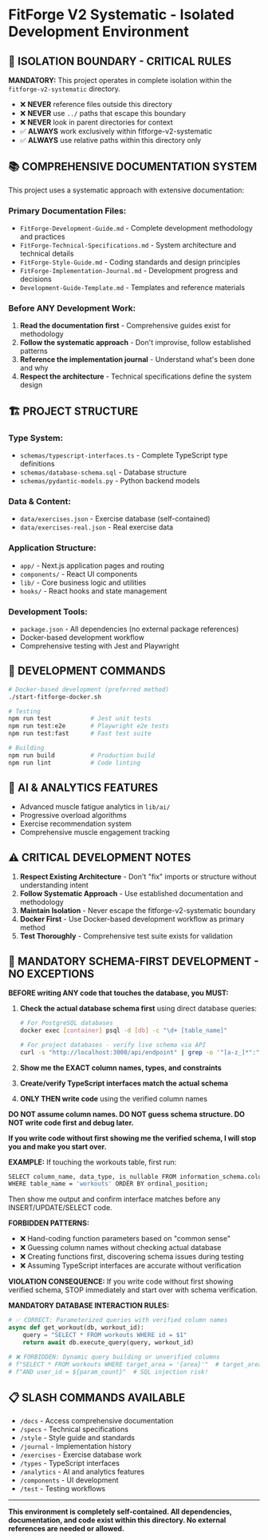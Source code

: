 # FitForge V2 Systematic - Isolated Development Environment

## 🚨 **ISOLATION BOUNDARY - CRITICAL RULES**

**MANDATORY:** This project operates in complete isolation within the `fitforge-v2-systematic` directory.

- ❌ **NEVER** reference files outside this directory
- ❌ **NEVER** use `../` paths that escape this boundary  
- ❌ **NEVER** look in parent directories for context
- ✅ **ALWAYS** work exclusively within fitforge-v2-systematic
- ✅ **ALWAYS** use relative paths within this directory only

## 📚 **COMPREHENSIVE DOCUMENTATION SYSTEM**

This project uses a systematic approach with extensive documentation:

### **Primary Documentation Files:**
- `FitForge-Development-Guide.md` - Complete development methodology and practices
- `FitForge-Technical-Specifications.md` - System architecture and technical details
- `FitForge-Style-Guide.md` - Coding standards and design principles  
- `FitForge-Implementation-Journal.md` - Development progress and decisions
- `Development-Guide-Template.md` - Templates and reference materials

### **Before ANY Development Work:**
1. **Read the documentation first** - Comprehensive guides exist for methodology
2. **Follow the systematic approach** - Don't improvise, follow established patterns
3. **Reference the implementation journal** - Understand what's been done and why
4. **Respect the architecture** - Technical specifications define the system design

## 🏗️ **PROJECT STRUCTURE**

### **Type System:**
- `schemas/typescript-interfaces.ts` - Complete TypeScript type definitions
- `schemas/database-schema.sql` - Database structure
- `schemas/pydantic-models.py` - Python backend models

### **Data & Content:**
- `data/exercises.json` - Exercise database (self-contained)
- `data/exercises-real.json` - Real exercise data

### **Application Structure:**
- `app/` - Next.js application pages and routing
- `components/` - React UI components
- `lib/` - Core business logic and utilities
- `hooks/` - React hooks and state management

### **Development Tools:**
- `package.json` - All dependencies (no external package references)
- Docker-based development workflow
- Comprehensive testing with Jest and Playwright

## 🚀 **DEVELOPMENT COMMANDS**

```bash
# Docker-based development (preferred method)
./start-fitforge-docker.sh

# Testing
npm run test           # Jest unit tests
npm run test:e2e       # Playwright e2e tests
npm run test:fast      # Fast test suite

# Building
npm run build          # Production build
npm run lint           # Code linting
```

## 🧠 **AI & ANALYTICS FEATURES**

- Advanced muscle fatigue analytics in `lib/ai/`
- Progressive overload algorithms
- Exercise recommendation system
- Comprehensive muscle engagement tracking

## ⚠️ **CRITICAL DEVELOPMENT NOTES**

1. **Respect Existing Architecture** - Don't "fix" imports or structure without understanding intent
2. **Follow Systematic Approach** - Use established documentation and methodology
3. **Maintain Isolation** - Never escape the fitforge-v2-systematic boundary
4. **Docker First** - Use Docker-based development workflow as primary method
5. **Test Thoroughly** - Comprehensive test suite exists for validation

## 🚨 **MANDATORY SCHEMA-FIRST DEVELOPMENT - NO EXCEPTIONS**

**BEFORE writing ANY code that touches the database, you MUST:**

1. **Check the actual database schema first** using direct database queries:
   ```bash
   # For PostgreSQL databases
   docker exec [container] psql -d [db] -c "\d+ [table_name]"
   
   # For project databases - verify live schema via API
   curl -s "http://localhost:3000/api/endpoint" | grep -o '"[a-z_]*":"[^"]*"'
   ```

2. **Show me the EXACT column names, types, and constraints**

3. **Create/verify TypeScript interfaces match the actual schema**

4. **ONLY THEN write code** using the verified column names

**DO NOT assume column names. DO NOT guess schema structure. DO NOT write code first and debug later.**

**If you write code without first showing me the verified schema, I will stop you and make you start over.**

**EXAMPLE:** If touching the workouts table, first run:
```bash
SELECT column_name, data_type, is_nullable FROM information_schema.columns 
WHERE table_name = 'workouts' ORDER BY ordinal_position;
```
Then show me output and confirm interface matches before any INSERT/UPDATE/SELECT code.

**FORBIDDEN PATTERNS:**
- ❌ Hand-coding function parameters based on "common sense"
- ❌ Guessing column names without checking actual database
- ❌ Creating functions first, discovering schema issues during testing
- ❌ Assuming TypeScript interfaces are accurate without verification

**VIOLATION CONSEQUENCE:** If you write code without first showing verified schema, STOP immediately and start over with schema verification.

**MANDATORY DATABASE INTERACTION RULES:**
```python
# ✅ CORRECT: Parameterized queries with verified column names
async def get_workout(db, workout_id):
    query = "SELECT * FROM workouts WHERE id = $1"
    return await db.execute_query(query, workout_id)

# ❌ FORBIDDEN: Dynamic query building or unverified columns
# f"SELECT * FROM workouts WHERE target_area = '{area}'"  # target_area doesn't exist!
# f"AND user_id = ${param_count}"  # SQL injection risk!
```

## 📋 **SLASH COMMANDS AVAILABLE**

- `/docs` - Access comprehensive documentation
- `/specs` - Technical specifications
- `/style` - Style guide and standards
- `/journal` - Implementation history
- `/exercises` - Exercise database work
- `/types` - TypeScript interfaces
- `/analytics` - AI and analytics features
- `/components` - UI development
- `/test` - Testing workflows

---

**This environment is completely self-contained. All dependencies, documentation, and code exist within this directory. No external references are needed or allowed.**